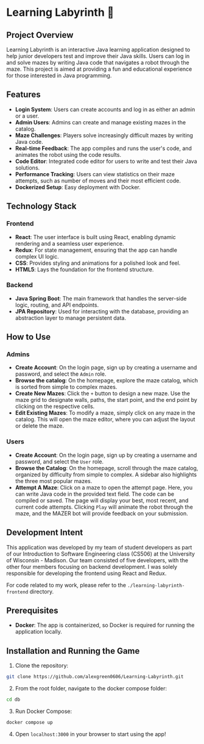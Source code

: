# Learning Labyrinth :robot:

## Project Overview

Learning Labyrinth is an interactive Java learning application designed to help junior developers test and improve their Java skills. Users can log in and solve mazes by writing Java code that navigates a robot through the maze. This project is aimed at providing a fun and educational experience for those interested in Java programming.

## Features

- **Login System**: Users can create accounts and log in as either an admin or a user.
- **Admin Users**: Admins can create and manage existing mazes in the catalog.
- **Maze Challenges**: Players solve increasingly difficult mazes by writing Java code.
- **Real-time Feedback**: The app compiles and runs the user's code, and animates the robot using the code results.
- **Code Editor**: Integrated code editor for users to write and test their Java solutions.
- **Performance Tracking**: Users can view statistics on their maze attempts, such as number of moves and their most efficient code.
- **Dockerized Setup**: Easy deployment with Docker.

## Technology Stack

### Frontend

- **React**: The user interface is built using React, enabling dynamic rendering and a seamless user experience.
- **Redux**: For state management, ensuring that the app can handle complex UI logic.
- **CSS**: Provides styling and animations for a polished look and feel.
- **HTML5**: Lays the foundation for the frontend structure.

### Backend

- **Java Spring Boot**: The main framework that handles the server-side logic, routing, and API endpoints.
- **JPA Repository**: Used for interacting with the database, providing an abstraction layer to manage persistent data.

## How to Use

### Admins

- **Create Account**: On the login page, sign up by creating a username and password, and select the `Admin` role.
- **Browse the catalog**: On the homepage, explore the maze catalog, which is sorted from simple to complex mazes.
- **Create New Mazes**: Click the `+` button to design a new maze. Use the maze grid to designate walls, paths, the start point, and the end point by clicking on the respective cells.
- **Edit Existing Mazes**:  To modify a maze, simply click on any maze in the catalog. This will open the maze editor, where you can adjust the layout or delete the maze.

### Users

- **Create Account**: On the login page, sign up by creating a username and password, and select the `User` role.
- **Browse the Catalog**: On the homepage, scroll through the maze catalog, organized by difficulty from simple to complex. A sidebar also highlights the three most popular mazes.
- **Attempt A Maze**: Click on a maze to open the attempt page. Here, you can write Java code in the provided text field. The code can be compiled or saved. The page will display your best, most recent, and current code attempts. Clicking `Play` will animate the robot through the maze, and the MAZER bot will provide feedback on your submission.

## Development Intent

This application was developed by my team of student developers as part of our Introduction to Software Engineering class (CS506) at the University of Wisconsin - Madison. Our team consisted of five developers, with the other four members focusing on backend development. I was solely responsible for developing the frontend using React and Redux.

For code related to my work, please refer to the `./learning-labyrinth-frontend` directory.

## Prerequisites

- **Docker**: The app is containerized, so Docker is required for running the application locally.

## Installation and Running the Game

1. Clone the repository:
```bash
git clone https://github.com/alexgreen0606/Learning-Labyrinth.git
```

2. From the root folder, navigate to the docker compose folder:
```bash
cd db
```

3. Run Docker Compose:
```bash
docker compose up
```

4. Open `localhost:3000` in your browser to start using the app!
